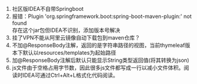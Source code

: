 1. 社区版IDEA不自带Springboot
2. 报错：Plugin 'org.springframework.boot:spring-boot-maven-plugin:' not found  
存在这个jar包但IDEA不识别，添加版本号解决
3. 挂了VPN不能从阿里云镜像自动下载包到maven仓库？
4. 不加@ResponseBody注解，返回的是字符串路径的视图，当前thymeleaf版本下默认以resources/templates为起始路径
5. 加@ResponseBody注解后默认只能显示String类型返回值(将其转换为json)
6. js文件由于空格占用字节数，因此很多js文件都写成一行以减小文件体积。阅读时IDEA可通过Ctrl+Alt+L格式化代码阅读。